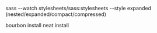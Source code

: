 sass --watch stylesheets/sass:stylesheets --style expanded
(nested/expanded/compact/compressed)

bourbon install
neat install
